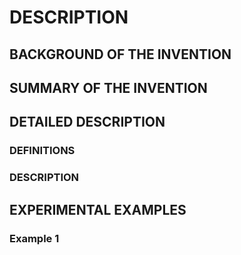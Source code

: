 # DESCRIPTION

## BACKGROUND OF THE INVENTION

## SUMMARY OF THE INVENTION

## DETAILED DESCRIPTION

### DEFINITIONS

### DESCRIPTION

## EXPERIMENTAL EXAMPLES

### Example 1

